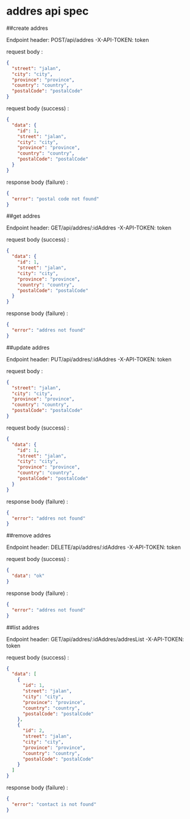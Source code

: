 # addres api spec

##create addres

Endpoint header: POST/api/addres
-X-API-TOKEN: token

request body :

```json
{
  "street": "jalan",
  "city": "city",
  "province": "province",
  "country": "country",
  "postalCode": "postalCode"
}
```

request body (success) :

```json
{
  "data": {
    "id": 1,
    "street": "jalan",
    "city": "city",
    "province": "province",
    "country": "country",
    "postalCode": "postalCode"
  }
}
```

response body (failure) :

```json
{
  "error": "postal code not found"
}
```

##get addres

Endpoint header: GET/api/addres/:idAddres
-X-API-TOKEN: token

request body (success) :

```json
{
  "data": {
    "id": 1,
    "street": "jalan",
    "city": "city",
    "province": "province",
    "country": "country",
    "postalCode": "postalCode"
  }
}
```

response body (failure) :

```json
{
  "error": "addres not found"
}
```

##update addres

Endpoint header: PUT/api/addres/:idAddres
-X-API-TOKEN: token

request body :

```json
{
  "street": "jalan",
  "city": "city",
  "province": "province",
  "country": "country",
  "postalCode": "postalCode"
}
```

request body (success) :

```json
{
  "data": {
    "id": 1,
    "street": "jalan",
    "city": "city",
    "province": "province",
    "country": "country",
    "postalCode": "postalCode"
  }
}
```

response body (failure) :

```json
{
  "error": "addres not found"
}
```

##remove addres

Endpoint header: DELETE/api/addres/:idAddres
-X-API-TOKEN: token

request body (success) :

```json
{
  "data": "ok"
}
```

response body (failure) :

```json
{
  "error": "addres not found"
}
```

##list addres

Endpoint header: GET/api/addres/:idAddres/addresList
-X-API-TOKEN: token

request body (success) :

```json
{
  "data": [
    {
      "id": 1,
      "street": "jalan",
      "city": "city",
      "province": "province",
      "country": "country",
      "postalCode": "postalCode"
    },
    {
      "id": 2,
      "street": "jalan",
      "city": "city",
      "province": "province",
      "country": "country",
      "postalCode": "postalCode"
    }
  ]
}
```

response body (failure) :

```json
{
  "error": "contact is not found"
}
```
